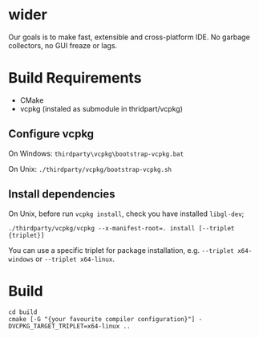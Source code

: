 # wider

Our goals is to make fast, extensible and cross-platform IDE.
No garbage collectors, no GUI freaze or lags.

# Build Requirements

* CMake
* vcpkg (instaled as submodule in thridpart/vcpkg)

## Configure vcpkg

On Windows:
    `thirdparty\vcpkg\bootstrap-vcpkg.bat`

On Unix:
    `./thirdparty/vcpkg/bootstrap-vcpkg.sh`

## Install dependencies

On Unix, before run `vcpkg install`, check you have installed `libgl-dev`;

`./thirdparty/vcpkg/vcpkg --x-manifest-root=. install [--triplet {triplet}]`

You can use a specific triplet for package installation, e.g. `--triplet x64-windows` or `--triplet x64-linux`.

# Build

```mkdir build
cd build
cmake [-G "{your favourite compiler configuration}"] -DVCPKG_TARGET_TRIPLET=x64-linux ..
```